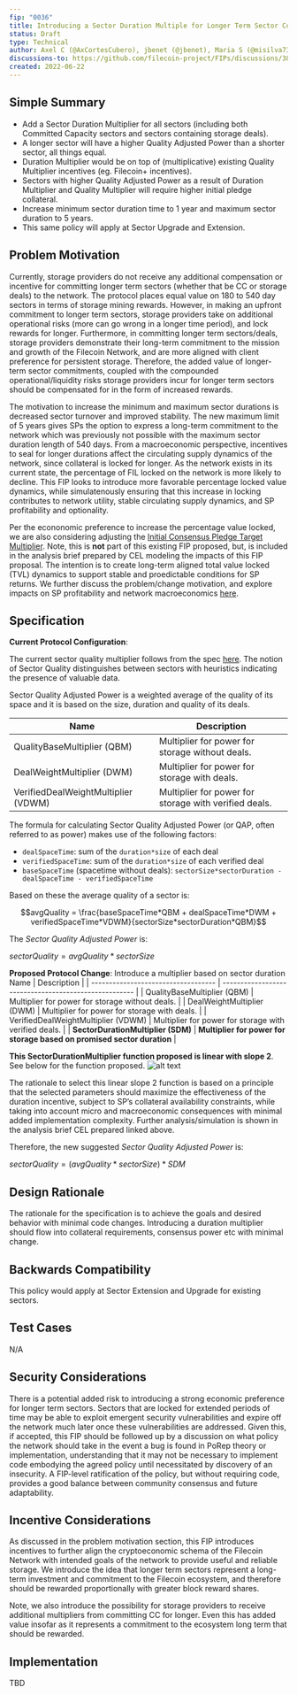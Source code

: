 ```yaml
---
fip: "0036"
title: Introducing a Sector Duration Multiple for Longer Term Sector Commitment 
status: Draft
type: Technical
author: Axel C (@AxCortesCubero), jbenet (@jbenet), Maria S (@misilva73), Molly M. (@momack2), Tom M. (@tmellan), Vik K. (@vkalghatgi), ZX @zixuanzh)
discussions-to: https://github.com/filecoin-project/FIPs/discussions/386
created: 2022-06-22
---
```


## Simple Summary
- Add a Sector Duration Multiplier for all sectors (including both Committed Capacity sectors and sectors containing storage deals).
- A longer sector will have a higher Quality Adjusted Power than a shorter sector, all things equal.
- Duration Multiplier would be on top of (multiplicative) existing Quality Multiplier incentives (eg. Filecoin+ incentives).
- Sectors with higher Quality Adjusted Power as a result of Duration Multiplier and Quality Multiplier will require higher initial pledge collateral.
- Increase minimum sector duration time to 1 year and maximum sector duration to 5 years.
- This same policy will apply at Sector Upgrade and Extension.

## Problem Motivation
Currently, storage providers do not receive any additional compensation or incentive for committing longer term sectors (whether that be CC or storage deals) to the network. The protocol places equal value on 180 to 540 day sectors in terms of storage mining rewards. However, in making an upfront commitment to longer term sectors, storage providers take on additional operational risks (more can go wrong in a longer time period), and lock rewards for longer. Furthermore, in committing longer term sectors/deals, storage providers demonstrate their long-term commitment to the mission and growth of the Filecoin Network, and are more aligned with client preference for persistent storage. Therefore, the added value of longer-term sector commitments, coupled with the compounded operational/liquidity risks storage providers incur for longer term sectors should be compensated for in the form of increased rewards. 

The motivation to increase the minimum and maximum sector durations is decreased sector turnover and improved stability. The new maximum limit of 5 years gives SPs the option to express a long-term commitment to the network which was previously not possible with the maximum sector duration length of 540 days. From a macroeconomic perspective, incentives to seal for longer durations affect the circulating supply dynamics of the network, since collateral is locked for longer. As the network exists in its current state, the percentage of FIL locked on the network is more likely to decline. This FIP looks to introduce more favorable percentage locked value dynamics, while simulatenously ensuring that this increase in locking contributes to network utility, stable circulating supply dynamics, and SP profitability and optionality. 

Per the econonomic preference to increase the percentage value locked, we are also considering adjusting the [Initial Consensus Pledge Target Multiplier](https://spec.filecoin.io/systems/filecoin_mining/miner_collaterals/). Note, this is **not** part of this existing FIP proposed, but, is included in the analysis brief prepared by CEL modeling the impacts of this FIP proposal. The intention is to create long-term aligned total value locked (TVL) dynamics to support stable and proedictable conditions for SP returns. We further discuss the problem/change motivation, and explore impacts on SP profitability and network macroeconomics [here](https://pl-strflt.notion.site/Duration-Changes-FIP-discussion-Analysis-Summary-735ce6685b7946f0a03fc13c3fe271fa).  

## Specification
**Current Protocol Configuration**: 

The current sector quality multiplier follows from the spec [here](https://github.com/filecoin-project/specs/blob/ad8af4cd3d56890504cbfd23e5766a279cbfa014/content/systems/filecoin_mining/sector/sector-quality/_index.md). The notion of Sector Quality distinguishes between sectors with heuristics indicating the presence of valuable data.

Sector Quality Adjusted Power is a weighted average of the quality of its space and it is based on the size, duration and quality of its deals.

 Name                                | Description                                           |
| ----------------------------------- | ----------------------------------------------------- |
| QualityBaseMultiplier (QBM)         | Multiplier for power for storage without deals.       |
| DealWeightMultiplier (DWM)          | Multiplier for power for storage with deals.          |
| VerifiedDealWeightMultiplier (VDWM) | Multiplier for power for storage with verified deals. |

The formula for calculating Sector Quality Adjusted Power (or QAP, often referred to as power) makes use of the following factors:

- `dealSpaceTime`: sum of the `duration*size` of each deal
- `verifiedSpaceTime`: sum of the `duration*size` of each verified deal
- `baseSpaceTime` (spacetime without deals): `sectorSize*sectorDuration - dealSpaceTime - verifiedSpaceTime`

Based on these the average quality of a sector is:

$$avgQuality = \frac{baseSpaceTime*QBM + dealSpaceTime*DWM + verifiedSpaceTime*VDWM}{sectorSize*sectorDuration*QBM}$$

The _Sector Quality Adjusted Power_ is:

$sectorQuality = avgQuality*sectorSize$

**Proposed Protocol Change**: 
Introduce a multiplier based on sector duration
 Name                                | Description                                           |
| ----------------------------------- | ----------------------------------------------------- |
| QualityBaseMultiplier (QBM)         | Multiplier for power for storage without deals.       |
| DealWeightMultiplier (DWM)          | Multiplier for power for storage with deals.          |
| VerifiedDealWeightMultiplier (VDWM) | Multiplier for power for storage with verified deals. |
| **SectorDurationMultiplier (SDM)** | **Multiplier for power for storage based on promised sector duration** |

**This SectorDurationMultiplier function proposed is linear with slope 2**. See below for the function proposed. 
![alt text](https://lh3.googleusercontent.com/IB_Xn5JBcFPQvc_eu-bwcnA3pDdY6mcRER68ThWkI2cGxK3K3c1wyjVF6zf7tQbQn-HqGGn8u7Ct2jX_wp1gzv0TxLuvGqN4gMV21-q4wU2cygemqrVEhTAneVwtPoePgZjK9X_dT3L26Ycsabk)

The rationale to select this linear slope 2 function is based on a principle that the selected parameters should maximize the effectiveness of the duration incentive, subject to SP’s collateral availability constraints, while taking into account micro and macroeconomic consequences with minimal added implementation complexity. Further analysis/simulation is shown in the analysis brief CEL prepared linked above. 

Therefore, the new suggested *Sector Quality Adjusted Power* is: 

$sectorQuality = (avgQuality*sectorSize)*SDM$

## Design Rationale
The rationale for the specification is to achieve the goals and desired behavior with minimal code changes. Introducing a duration multiplier should flow into collateral requirements,  consensus power etc with minimal change. 

## Backwards Compatibility
This policy would apply at Sector Extension and Upgrade for existing sectors. 

## Test Cases
N/A

## Security Considerations
There is a potential added risk to introducing a strong economic preference for longer term sectors. Sectors that are locked for extended periods of time may be able to exploit emergent security vulnerabilities and expire off the network much later once these vulnerabilities are addressed. Given this, if accepted, this FIP should be followed up by a discussion on what policy the network should take in the event a bug is found in PoRep theory or implementation, understanding that it may not be necessary to implement code embodying the agreed policy until necessitated by discovery of an insecurity. A FIP-level ratification of the policy, but without requiring code, provides a good balance between community consensus and future adaptability.

## Incentive Considerations
As discussed in the problem motivation section, this FIP introduces incentives to further align the cryptoeconomic schema of the Filecoin Network with intended goals of the network to provide useful and reliable storage. We introduce the idea that longer term sectors represent a long-term investment and commitment to the Filecoin ecosystem, and therefore should be rewarded proportionally with greater block reward shares.

Note, we also introduce the possibility for storage providers to receive additional multipliers from committing CC for longer. Even this has added value insofar as it represents a commitment to the ecosystem long term that should be rewarded. 

## Implementation
TBD 
